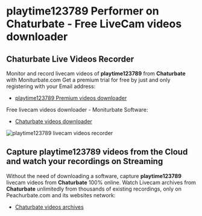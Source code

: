 # playtime123789 Performer on Chaturbate - Free LiveCam videos downloader

## Chaturbate Live Videos Recorder

Monitor and record livecam videos of **playtime123789** from **Chaturbate** with Moniturbate.com
Get a premium trial for free by just and only registering with your Email address:
* [playtime123789 Premium videos downloader](https://moniturbate.com/request-demo-licence-key.html)

Free livecam videos downloader - Moniturbate Software:
* [Chaturbate videos downloader](https://moniturbate.com/moniturbate-download-software.html)

![playtime123789 livecam videos recorder](https://peachurnet.com/templates/moniturbate-software.png)


## Capture playtime123789 videos from the Cloud and watch your recordings on Streaming

Without the need of downloading a software, capture **playtime123789** livecam videos from **Chaturbate** 100% online.
Watch Livecam archives from **Chaturbate** unlimitedly from thousands of existing recordings, only on Peachurbate.com and its websites network:
* [Chaturbate videos archives](https://peachurnet.com/)